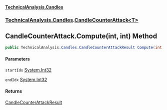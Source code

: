 #### [TechnicalAnalysis.Candles](TechnicalAnalysis.Candles.md 'TechnicalAnalysis.Candles')
### [TechnicalAnalysis.Candles](TechnicalAnalysis.Candles.md#TechnicalAnalysis.Candles 'TechnicalAnalysis.Candles').[CandleCounterAttack&lt;T&gt;](CandleCounterAttack_T_.md 'TechnicalAnalysis.Candles.CandleCounterAttack<T>')

## CandleCounterAttack<T>.Compute(int, int) Method

```csharp
public TechnicalAnalysis.Candles.CandleCounterAttackResult Compute(int startIdx, int endIdx);
```
#### Parameters

<a name='TechnicalAnalysis.Candles.CandleCounterAttack_T_.Compute(int,int).startIdx'></a>

`startIdx` [System.Int32](https://docs.microsoft.com/en-us/dotnet/api/System.Int32 'System.Int32')

<a name='TechnicalAnalysis.Candles.CandleCounterAttack_T_.Compute(int,int).endIdx'></a>

`endIdx` [System.Int32](https://docs.microsoft.com/en-us/dotnet/api/System.Int32 'System.Int32')

#### Returns
[CandleCounterAttackResult](CandleCounterAttackResult.md 'TechnicalAnalysis.Candles.CandleCounterAttackResult')